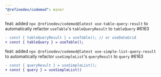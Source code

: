 ```yaml
---
"@refinedev/codemod": minor
---
```


feat: added `npx @refinedev/codemod@latest use-table-query-result` to automatically refactor `useTable`'s `tableQueryResult` to `tableQuery` #6163

```diff
- const { tableQueryResult } = useTable(); // or useDataGrid
+ const { tableQuery } = useTable();
```

feat: added `npx @refinedev/codemod@latest use-simple-list-query-result` to automatically refactor `useSimpleList`'s `queryResult` to `query` #6163

```diff
- const { queryResult } = useSimpleList();
+ const { query } = useSimpleList()
```
